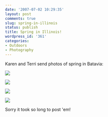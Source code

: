 ```yaml
---
date: '2007-07-02 10:29:35'
layout: post
comments: true
slug: spring-in-illinois
status: publish
title: Spring in Illinois!
wordpress_id: '361'
categories:
- Outdoors
- Photography
---
```



Karen and Terri send photos of spring in Batavia:


![](http://www.phfactor.net/wp-pics/100_2806-wp.jpg)

![](http://www.phfactor.net/wp-pics/100_2802-wp.jpg)

![](http://www.phfactor.net/wp-pics/100_2801-wp.jpg)

![](http://www.phfactor.net/wp-pics/100_2799-wp.jpg)


Sorry it took so long to post 'em!
